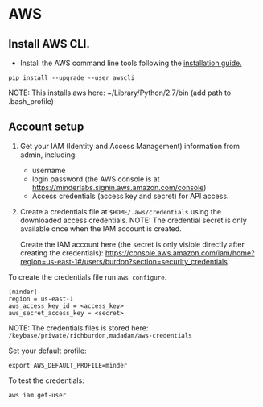 # AWS

## Install AWS CLI.

* Install the AWS command line tools following the
   [installation guide.](http://docs.aws.amazon.com/cli/latest/userguide/installing.html)

```
pip install --upgrade --user awscli
```

NOTE: This installs aws here: ~/Library/Python/2.7/bin (add path to .bash_profile)

## Account setup

1. Get your IAM (Identity and Access Management) information from admin, including:
    * username
    * login password (the AWS console is at https://minderlabs.signin.aws.amazon.com/console)
    * Access credentials (access key and secret) for API access.

1. Create a credentials file at `$HOME/.aws/credentials` using the downloaded access credentials.
   NOTE: The credential secret is only available once when the IAM account is created.

   Create the IAM account here (the secret is only visible directly after creating the credentials):
   https://console.aws.amazon.com/iam/home?region=us-east-1#/users/burdon?section=security_credentials

To create the credentials file run `aws configure`.

```
[minder]
region = us-east-1
aws_access_key_id = <access_key>
aws_secret_access_key = <secret>
```

NOTE: The credentials files is stored here: `/keybase/private/richburdon,madadam/aws-credentials`

Set your default profile:

```
export AWS_DEFAULT_PROFILE=minder
```

To test the credentials:

```
aws iam get-user
```
